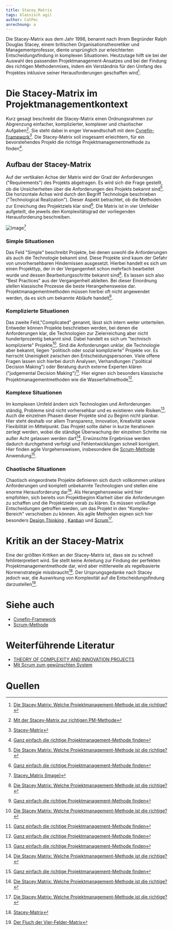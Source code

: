 ```yaml
---
title: Stacey_Matrix
tags: klassisch agil 
author: CatPec
anrechnung: a
---
```

Die Stacey-Matrix aus dem Jahr 1996, benannt nach ihrem Begründer Ralph Douglas Stacey, einem britischen Organisationstheoretiker und Managementprofessor, diente ursprünglich zur erleichterten Entscheidungsfindung in komplexen Situationen. Heutzutage hilft sie bei der Auswahl des passenden Projektmanagement-Ansatzes und bei der Findung des richtigen Methodenmixes, indem ein Verständnis für den Umfang des Projektes inklusive seiner Herausforderungen geschaffen wird[^1].

# Die Stacey-Matrix im Projektmanagementkontext

Kurz gesagt beschreibt die Stacey-Matrix einen Ordnungsrahmen zur Abgrenzung einfacher, komplizierter, komplexer und chaotischer Aufgaben[^2]. Sie steht dabei in enger Verwandtschaft mit dem [Cynefin-Framework](https://github.com/ManagingProjectsSuccessfully/ManagingProjectsSuccessfully.github.io/blob/main/kb/Cynefin-Framework.md)[^3].
Die Stacey-Matrix soll insgesamt erleichtern, für ein bevorstehendes Projekt die richtige Projektmanagementmethode zu finden[^4]. 

## Aufbau der Stacey-Matrix

Auf der vertikalen Achse der Matrix wird der Grad der Anforderungen ("Requirements") des Projekts abgetragen. Es wird sich die Frage gestellt, ob die Unsicherheiten über die Anforderungen des Projekts bekannt sind[^1]. 
Die horizontale Achse wird durch den Begriff Technologie beschrieben ("Technological Realization"). Dieser Aspekt betrachtet, ob die Methoden zur Erreichung des Projektziels klar sind[^4]. 
Die Matrix ist in vier Umfelder aufgeteilt, die jeweils den Komplexitätsgrad der vorliegenden Herausforderung beschreiben.

![image](https://github.com/CatPec/ManagingProjectsSuccessfully.github.io/blob/main/kb/Stacey_Matrix/Stacey-Matrix-Stacey-1996-adapted-to-software-development.png)[^6]

### Simple Situationen

Das Feld "Simple" beschreibt Projekte, bei denen sowohl die Anforderungen als auch die Technologie bekannt sind. Diese Projekte sind kaum der Gefahr von unvorhersehbaren Hindernissen ausgesetzt. Hierbei handelt es sich um einen Projekttyp, der in der Vergangenheit schon mehrfach bearbeitet wurde und dessen Bearbeitungsschritte bekannt sind[^1]. Es lassen sich also "Best Practices" aus der Vergangenheit ableiten. Bei dieser Einordnung stellen klassische Prozesse die beste Herangehensweise dar. Projektmanagementmethoden müssen hierbei oft nicht angewendet werden, da es sich um bekannte Abläufe handelt[^4].

### Komplizierte Situationen

Das zweite Feld,"Complicated" genannt, lässt sich intern weiter unterteilen. Entweder können Projekte beschrieben werden, bei denen die Anforderungen klar, die Technologien zur Zielerreichung aber nicht hundertprozentig bekannt sind. Dabei handelt es sich um "technisch komplizierte" Projekte[^1]. 
Sind die Anforderungen unklar, die Technologie aber bekannt, liegen "politisch oder sozial komplizierte" Projekte vor. Es herrscht Uneinigkeit zwischen den Entscheidungspersonen. Viele offene Fragen lassen sich hierbei durch Analysen, Verhandlungen ("political Decision Making") oder Beratung durch externe Experten klären ("judgemental Decision Making")[^4]. Hier eignen sich besonders klassische Projektmanagementmethoden wie die Wasserfallmethode[^4].

### Komplexe Situationen
Im komplexen Umfeld ändern sich Technologien und Anforderungen ständig, Probleme sind nicht vorhersehbar und es existieren viele Risiken[^4]. Auch die einzelnen Phasen dieser Projekte sind zu Beginn nicht planbar. Hier steht deshalb vor allem Transparenz, Innovation, Kreativität sowie Flexibilität im Mittelpunkt. Das Projekt sollte daher in kurze Iterationen zerlegt werden, wobei die ständige Überwachung der einzelnen Schritte nie außer Acht gelassen werden darf[^1]. Erwünschte Ergebnisse werden dadurch durchgehend verfolgt und Fehlentwicklungen schnell korrigiert. Hier finden agile Vorgehensweisen, insbesondere die [Scrum-Methode](https://github.com/ManagingProjectsSuccessfully/ManagingProjectsSuccessfully.github.io/blob/main/kb/SCRUM.md) Anwendung[^4].

### Chaotische Situationen
Chaotisch eingeordnete Projekte definieren sich durch vollkommen unklare Anforderungen und komplett unbekannte Technologien und stellen eine enorme Herausforderung dar[^1]. Als Herangehensweise wird hier empfohlen, sich bereits von Projektbeginn Klarheit über die Anforderungen zu schaffen und die Projektziele vorab zu klären. Es müssen vorläufige Entscheidungen getroffen werden, um das Projekt in den "Komplex-Bereich" verschieben zu können. Als agile Methoden eignen sich hier besonders [Design Thinking](https://github.com/ManagingProjectsSuccessfully/ManagingProjectsSuccessfully.github.io/blob/main/kb/Design_Thinking.md) , [Kanban](https://github.com/ManagingProjectsSuccessfully/ManagingProjectsSuccessfully.github.io/blob/main/kb/Kanban.md)  und [Scrum](https://github.com/ManagingProjectsSuccessfully/ManagingProjectsSuccessfully.github.io/blob/main/kb/SCRUM.md)[^1].

# Kritik an der Stacey-Matrix

Eine der größten Kritiken an der Stacey-Matrix ist, dass sie zu schnell fehlinterpretiert wird. Sie stellt keine Anleitung zur Findung der perfekten Projektmanagementmethode dar, wird aber mittlerweile als regelbasierte Normenstrategie missbraucht[^3]. Der Ursprungsgedanke nach Stacey jedoch war, die Auswirkung von Komplexität auf die Entscheidungsfindung darzustellen[^7].

# Siehe auch

* [Cynefin-Framework](https://github.com/ManagingProjectsSuccessfully/ManagingProjectsSuccessfully.github.io/blob/main/kb/Cynefin-Framework.md)
* [Scrum-Methode](https://github.com/ManagingProjectsSuccessfully/ManagingProjectsSuccessfully.github.io/blob/main/kb/SCRUM.md)

# Weiterführende Literatur

* [THEORY OF COMPLEXITY AND INNOVATION PROJECTS](http://symorg.fon.bg.ac.rs/proceedings/papers/21%20-%20PROJECT%20MANAGEMENT.pdf#page=71)
* [Mit Scrum zum gewünschten System](https://link.springer.com/content/pdf/10.1007/978-3-658-10721-5.pdf)

# Quellen

[^1]: [Die Stacey Matrix: Welche Projektmanagement-Methode ist die richtige?](https://projekte-leicht-gemacht.de/blog/projektmanagement/stacey-matrix/)
[^2]: [Mit der Stacey-Matrix zur richtigen PM-Methode](https://www.projektmagazin.de/artikel/mit-der-stacey-matrix-zur-richtigen-pm-methode_1128468)
[^3]: [Stacey-Matrix](https://www.projektmagazin.de/glossarterm/stacey-matrix)
[^4]: [Ganz einfach die richtige Projektmanagement-Methode finden](https://erfolgreich-projekte-leiten.de/stacey-matrix/)
[^5]: [Vorsicht vor der Stacey Matrix! Die trügerische Sicherheit bei der Entscheidung für agile Frameworks](https://www.netzwerkknoten.com/vorsicht-vor-der-stacey-matrix-die-truegerische-sicherheit-bei-der-entscheidung-fuer-agile-frameworks)
[^6]: [Stacey_Matrix (Image)](https://www.researchgate.net/figure/Stacey-Matrix-Stacey-1996-adapted-to-software-development_fig3_336899045)
[^7]: [Der Fluch der Vier-Felder-Matrix](https://www.linkedin.com/pulse/der-fluch-vier-felder-matrix-niels-pflaeging)




